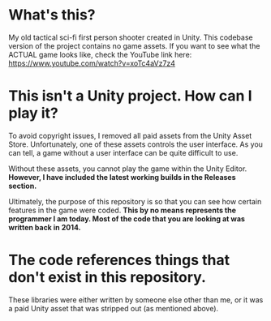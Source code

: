 # What's this?
My old tactical sci-fi first person shooter created in Unity. This codebase version of the project contains no game assets. If you want to see what the ACTUAL game looks like, check the YouTube link here: https://www.youtube.com/watch?v=xoTc4aVz7z4

# This isn't a Unity project. How can I play it?
To avoid copyright issues, I removed all paid assets from the Unity Asset Store. Unfortunately, one of these assets controls the user interface. As you can tell, a game without a user interface can be quite difficult to use.

Without these assets, you cannot play the game within the Unity Editor. **However, I have included the latest working builds in the Releases section.**

Ultimately, the purpose of this repository is so that you can see how certain features in the game were coded. **This by no means represents the programmer I am today. Most of the code that you are looking at was written back in 2014.**

# The code references things that don't exist in this repository.
These libraries were either written by someone else other than me, or it was a paid Unity asset that was stripped out (as mentioned above).
